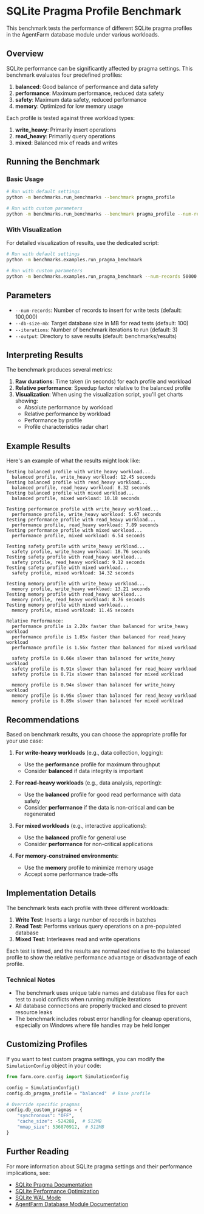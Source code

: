 # SQLite Pragma Profile Benchmark

This benchmark tests the performance of different SQLite pragma profiles in the AgentFarm database module under various workloads.

## Overview

SQLite performance can be significantly affected by pragma settings. This benchmark evaluates four predefined profiles:

1. **balanced**: Good balance of performance and data safety
2. **performance**: Maximum performance, reduced data safety
3. **safety**: Maximum data safety, reduced performance
4. **memory**: Optimized for low memory usage

Each profile is tested against three workload types:

1. **write_heavy**: Primarily insert operations
2. **read_heavy**: Primarily query operations
3. **mixed**: Balanced mix of reads and writes

## Running the Benchmark

### Basic Usage

```bash
# Run with default settings
python -m benchmarks.run_benchmarks --benchmark pragma_profile

# Run with custom parameters
python -m benchmarks.run_benchmarks --benchmark pragma_profile --num-records 50000 --db-size-mb 50 --iterations 5
```

### With Visualization

For detailed visualization of results, use the dedicated script:

```bash
# Run with default settings
python -m benchmarks.examples.run_pragma_benchmark

# Run with custom parameters
python -m benchmarks.examples.run_pragma_benchmark --num-records 50000 --db-size-mb 50 --iterations 5
```

## Parameters

- `--num-records`: Number of records to insert for write tests (default: 100,000)
- `--db-size-mb`: Target database size in MB for read tests (default: 100)
- `--iterations`: Number of benchmark iterations to run (default: 3)
- `--output`: Directory to save results (default: benchmarks/results)

## Interpreting Results

The benchmark produces several metrics:

1. **Raw durations**: Time taken (in seconds) for each profile and workload
2. **Relative performance**: Speedup factor relative to the balanced profile
3. **Visualization**: When using the visualization script, you'll get charts showing:
   - Absolute performance by workload
   - Relative performance by workload
   - Performance by profile
   - Profile characteristics radar chart

## Example Results

Here's an example of what the results might look like:

```
Testing balanced profile with write_heavy workload...
  balanced profile, write_heavy workload: 12.45 seconds
Testing balanced profile with read_heavy workload...
  balanced profile, read_heavy workload: 8.32 seconds
Testing balanced profile with mixed workload...
  balanced profile, mixed workload: 10.18 seconds

Testing performance profile with write_heavy workload...
  performance profile, write_heavy workload: 5.67 seconds
Testing performance profile with read_heavy workload...
  performance profile, read_heavy workload: 7.89 seconds
Testing performance profile with mixed workload...
  performance profile, mixed workload: 6.54 seconds

Testing safety profile with write_heavy workload...
  safety profile, write_heavy workload: 18.76 seconds
Testing safety profile with read_heavy workload...
  safety profile, read_heavy workload: 9.12 seconds
Testing safety profile with mixed workload...
  safety profile, mixed workload: 14.32 seconds

Testing memory profile with write_heavy workload...
  memory profile, write_heavy workload: 13.21 seconds
Testing memory profile with read_heavy workload...
  memory profile, read_heavy workload: 8.76 seconds
Testing memory profile with mixed workload...
  memory profile, mixed workload: 11.45 seconds

Relative Performance:
  performance profile is 2.20x faster than balanced for write_heavy workload
  performance profile is 1.05x faster than balanced for read_heavy workload
  performance profile is 1.56x faster than balanced for mixed workload

  safety profile is 0.66x slower than balanced for write_heavy workload
  safety profile is 0.91x slower than balanced for read_heavy workload
  safety profile is 0.71x slower than balanced for mixed workload

  memory profile is 0.94x slower than balanced for write_heavy workload
  memory profile is 0.95x slower than balanced for read_heavy workload
  memory profile is 0.89x slower than balanced for mixed workload
```

## Recommendations

Based on benchmark results, you can choose the appropriate profile for your use case:

1. **For write-heavy workloads** (e.g., data collection, logging):
   - Use the **performance** profile for maximum throughput
   - Consider **balanced** if data integrity is important

2. **For read-heavy workloads** (e.g., data analysis, reporting):
   - Use the **balanced** profile for good read performance with data safety
   - Consider **performance** if the data is non-critical and can be regenerated

3. **For mixed workloads** (e.g., interactive applications):
   - Use the **balanced** profile for general use
   - Consider **performance** for non-critical applications

4. **For memory-constrained environments**:
   - Use the **memory** profile to minimize memory usage
   - Accept some performance trade-offs

## Implementation Details

The benchmark tests each profile with three different workloads:

1. **Write Test**: Inserts a large number of records in batches
2. **Read Test**: Performs various query operations on a pre-populated database
3. **Mixed Test**: Interleaves read and write operations

Each test is timed, and the results are normalized relative to the balanced profile to show the relative performance advantage or disadvantage of each profile.

### Technical Notes

- The benchmark uses unique table names and database files for each test to avoid conflicts when running multiple iterations
- All database connections are properly tracked and closed to prevent resource leaks
- The benchmark includes robust error handling for cleanup operations, especially on Windows where file handles may be held longer

## Customizing Profiles

If you want to test custom pragma settings, you can modify the `SimulationConfig` object in your code:

```python
from farm.core.config import SimulationConfig

config = SimulationConfig()
config.db_pragma_profile = "balanced"  # Base profile

# Override specific pragmas
config.db_custom_pragmas = {
    "synchronous": "OFF",
    "cache_size": -524288,  # 512MB
    "mmap_size": 536870912,  # 512MB
}
```

## Further Reading

For more information about SQLite pragma settings and their performance implications, see:

- [SQLite Pragma Documentation](https://www.sqlite.org/pragma.html)
- [SQLite Performance Optimization](https://www.sqlite.org/optimization.html)
- [SQLite WAL Mode](https://www.sqlite.org/wal.html)
- [AgentFarm Database Module Documentation](https://agentfarm.readthedocs.io/en/latest/api/database.html) 
